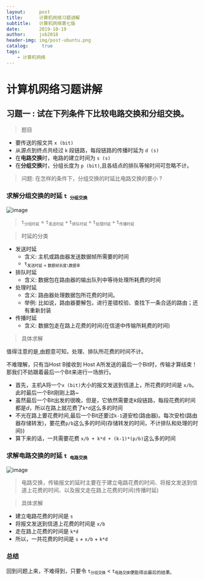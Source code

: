 ```yaml
---
layout:     post
title:      计算机网络习题讲解
subtitle:   计算机网络第七版
date:       2019-10-19
author:     jxb2018
header-img: img/post-ubuntu.png
catalog: 	 true
tags:
    - 计算机网络
---
```

# 计算机网络习题讲解
## 习题一 : 试在下列条件下比较电路交换和分组交换。

> 题目

- 要传送的报文共 ```x (bit)```
- 从源点到终点共经过 ```k``` 段链路，每段链路的传播时延为 ```d (s)```
- 在**电路交换**时，电路的建立时间为 ```s (s)```
- 在**分组交换**时，分组长度为 ```p (bit)```,且各结点的排队等候时间可忽略不计。
  
> 问题:  在怎样的条件下，分组交换的时延比电路交换的要小 ?


### 求解分组交换的时延 ```t```<sub>``` 分组交换```</sub>

![image](https://jxb2018.github.io/img/net/delay_fenzu.png)

>   ```t```<sub>```分组时延```</sub> =  ```t```<sub>```发送时延```</sub> ```+``` ```t```<sub>```排队时延```</sub> ```+``` ```t```<sub>```处理时延```</sub> ```+``` ```t```<sub>```传播时延```</sub>

> 时延的分类

- 发送时延
  - 含义: 主机或路由器发送数据帧所需要的时间
  -  ```t```<sub>```发送时延``` = ```数据帧长度\数据率```
- 排队时延
  - 含义: 数据包在路由器的输出队列中等待处理所耗费的时间
- 处理时延
  - 含义: 路由器处理数据包所花费的时间。
  - 举例: 比如说，路由器要解包，进行差错校验、查找下一条合适的路由；还有重新封装
- 传播时延
  - 含义: 数据包走在路上花费的时间(在信道中传输所耗费的时间)

> 具体求解

值得注意的是,由题意可知，处理、排队所花费的时间不计。

不难理解，只有当Host B接收到 Host A所发送的最后一个Bit时，传输才算结束！那我们不妨跟着最后一个Bit来进行一场旅行。
- 首先，主机A将一个```x (bit)```大小的报文发送到信道上，所花费的时间是 ```x/b```。此时最后一个Bit刚刚上路~
- 虽然最后一个Bit出发的很晚，但是，它依然需要走${k}$段链路，每段花费的时间都是${d}$，所以在路上就花费了```k*d```这么多的时间
- 不光在路上要花费时间,最后一个Bit还要过```k-1```道安检(路由器)。每次安检(路由器存储转发)，要花费```p/b```这么多的时间(存储转发的时间，不计排队和处理的时间))
- 算下来的话，一共需要花费 ```x/b + k*d + (k-1)*(p/b)```这么多的时间

### 求解电路交换的时延 ```t```<sub>``` 电路交换```</sub>
![image](https://jxb2018.github.io/img/net/dianlu.png)

> 电路交换，传输报文的延时主要在于建立电路花费的时间、将报文发送到信道上花费的时间、以及报文走在路上花费的时间(传播时延)

>具体求解

- 建立电路花费的时间是 ```s```
- 将报文发送到信道上花费的时间是 ```x/b```
- 走在路上花费的时间是 ```k*d```
- 所以，一共花费的时间是 ```s``` + ```x/b``` + ```k*d```

### 总结

回到问题上来，不难得到，只要令 ```t```<sub>```分组交换```</sub> < ```t```<sub>```电路交换```便能得出最后的结果。





















